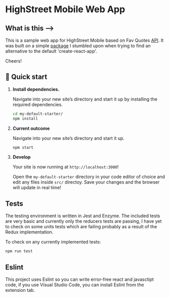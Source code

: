 # HighStreet Mobile Web App

## What is this -->
This is a sample web app for HighStreet Mobile based on Fav Quotes [API](https://favqs.com/api). It was built on a simple [package](https://www.npmjs.com/package/simple-react-app) I stumbled upon when trying to find an alternative to the default 'create-react-app'.

Cheers!

## 🚀 Quick start

1.  **Install dependencies.**

    Navigate into your new site’s directory and start it up by installing the required dependencies.

    ```sh
    cd my-default-starter/
    npm install
    ```

1.  **Current outcome**

    Navigate into your new site’s directory and start it up.

    ```sh
    npm start
    ```

1.  **Develop**

    Your site is now running at `http://localhost:3000`!

    Open the `my-default-starter` directory in your code editor of choice and edit any files inside `src/` directoy. Save your changes and the browser will update in real time!


## Tests

The testing environment is written in Jest and Enzyme.
The included tests are very basic and currently only the reducers tests are passing, I have yet to check on some units tests which are failing probably as a result of the Redux implementation.

To check on any currently implemented tests:

```sh
npm run test
```


## Eslint

This project uses Eslint so you can write error-free react and javasctipt code, if you use Visual Studio Code, you can install Eslint from the extension tab.

